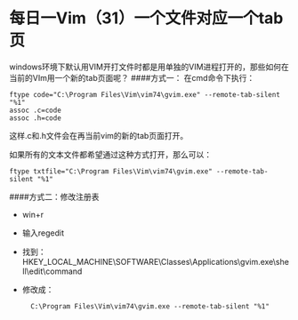 每日一Vim（31）一个文件对应一个tab页
====================
windows环境下默认用VIM开打文件时都是用单独的VIM进程打开的，那些如何在当前的VIm用一个新的tab页面呢？
####方式一：
在cmd命令下执行：  

    ftype code="C:\Program Files\Vim\vim74\gvim.exe" --remote-tab-silent "%1"
    assoc .c=code
    assoc .h=code

这样.c和.h文件会在再当前vim的新的tab页面打开。

如果所有的文本文件都希望通过这种方式打开，那么可以：  

    ftype txtfile="C:\Program Files\Vim\vim74\gvim.exe" --remote-tab-silent "%1"

####方式二：修改注册表

* win+r
* 输入regedit
* 找到：HKEY_LOCAL_MACHINE\SOFTWARE\Classes\Applications\gvim.exe\shell\edit\command
* 修改成：  
    
        C:\Program Files\Vim\vim74\gvim.exe --remote-tab-silent "%1"


